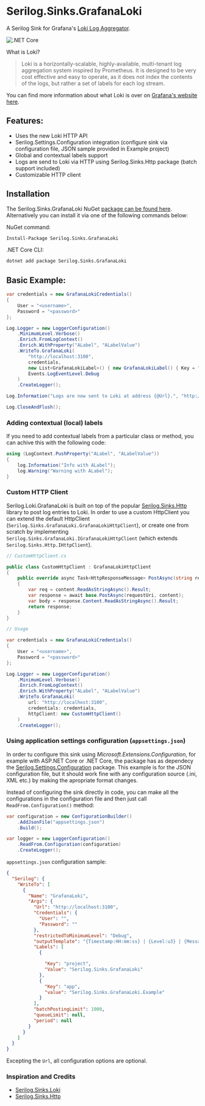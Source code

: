 # Serilog.Sinks.GrafanaLoki
A Serilog Sink for Grafana's [Loki Log Aggregator](https://grafana.com/loki).

![.NET Core](https://github.com/adeotek/Serilog.Sinks.GrafanaLoki/workflows/.NET%20Core/badge.svg?branch=master)

What is Loki?

> Loki is a horizontally-scalable, highly-available, multi-tenant log aggregation system inspired by Prometheus. It is designed to be very cost effective and easy to operate, as it does not index the contents of the logs, but rather a set of labels for each log stream.

You can find more information about what Loki is over on [Grafana's website here](https://grafana.com/loki).


## Features:

- Uses the new Loki HTTP API
- Serilog.Settings.Configuration integration (configure sink via configuration file, JSON sample provided in Example project)
- Global and contextual labels support 
- Logs are send to Loki via HTTP using Serilog.Sinks.Http package (batch support included)
- Customizable HTTP client


## Installation

The Serilog.Sinks.GrafanaLoki NuGet [package can be found here](https://www.nuget.org/packages/Serilog.Sinks.GrafanaLoki/). Alternatively you can install it via one of the following commands below:

NuGet command:
```bash
Install-Package Serilog.Sinks.GrafanaLoki
```
.NET Core CLI:
```bash
dotnet add package Serilog.Sinks.GrafanaLoki
```


## Basic Example:

```csharp
var credentials = new GrafanaLokiCredentials()
{
    User = "<username>",
    Password = "<password>"
};

Log.Logger = new LoggerConfiguration()
    .MinimumLevel.Verbose()
    .Enrich.FromLogContext()
    .Enrich.WithProperty("ALabel", "ALabelValue")
    .WriteTo.GrafanaLoki(
        "http://localhost:3100",
        credentials,
        new List<GrafanaLokiLabel>() { new GrafanaLokiLabel() { Key = "app", Value = "Serilog.Sinks.GrafanaLoki.Example" } }, // Global labels
        Events.LogEventLevel.Debug
    )
    .CreateLogger();

Log.Information("Logs are now sent to Loki at address {@Url}.", "http://localhost:3100");

Log.CloseAndFlush();
```


### Adding contextual (local) labels

If you need to add contextual labels from a particular class or method, you can achive this with the following code:

```csharp
using (LogContext.PushProperty("ALabel", "ALabelValue"))
{
    log.Information("Info with ALabel");
    log.Warning("Warning with ALabel");
}
```


### Custom HTTP Client

Serilog.Loki.GrafanaLoki is built on top of the popular [Serilog.Sinks.Http](https://github.com/FantasticFiasco/serilog-sinks-http) library to post log entries to Loki.
In order to use a custom HttpClient you can extend the default HttpClient (`Serilog.Sinks.GrafanaLoki.GrafanaLokiHttpClient`), or create one from scratch by implementing `Serilog.Sinks.GrafanaLoki.IGrafanaLokiHttpClient` (which extends `Serilog.Sinks.Http.IHttpClient`).

```csharp
// CustomHttpClient.cs

public class CustomHttpClient : GrafanaLokiHttpClient
{
    public override async Task<HttpResponseMessage> PostAsync(string requestUri, HttpContent content)
    {
        var req = content.ReadAsStringAsync().Result;
        var response = await base.PostAsync(requestUri, content);
        var body = response.Content.ReadAsStringAsync().Result;
        return response;
    }
}
```
```csharp
// Usage

var credentials = new GrafanaLokiCredentials()
{
    User = "<username>",
    Password = "<password>"
};

Log.Logger = new LoggerConfiguration()
    .MinimumLevel.Verbose()
    .Enrich.FromLogContext()
    .Enrich.WithProperty("ALabel", "ALabelValue")
    .WriteTo.GrafanaLoki(
        url: "http://localhost:3100",
        credentials: credentials,
        httpClient: new CustomHttpClient()
    )
    .CreateLogger();
```


### Using application settings configuration (`appsettings.json`)

In order tu configure this sink using _Microsoft.Extensions.Configuration_, for example with ASP.NET Core or .NET Core, the package has as dependecy the [Serilog.Settings.Configuration](https://github.com/serilog/serilog-settings-configuration) package.
This example is for the JSON configuration file, but it should work fine with any configuration source (.ini, XML etc.) by making the apropriate format changes.

Instead of configuring the sink directly in code, you can make all the configurations in the configuration file and then just call `ReadFrom.Configuration()` method:

```csharp
var configuration = new ConfigurationBuilder()
    .AddJsonFile("appsettings.json")
    .Build();

var logger = new LoggerConfiguration()
    .ReadFrom.Configuration(configuration)
    .CreateLogger();
```

`appsettings.json` configuration sample:
```json
{
  "Serilog": {
    "WriteTo": [
      {
        "Name": "GrafanaLoki",
        "Args": {
          "Url": "http://localhost:3100",
          "Credentials": {
            "User": "",
            "Password": ""
          },
          "restrictedToMinimumLevel": "Debug",
          "outputTemplate": "{Timestamp:HH:mm:ss} | {Level:u3} | {Message:lj} | {Exception:1}",
          "Labels": [
            {

              "Key": "project",
              "Value": "Serilog.Sinks.GrafanaLoki"
            },
            {
              "Key": "app",
              "value": "Serilog.Sinks.GrafanaLoki.Example"
            }
          ],
          "batchPostingLimit": 1000,
          "queueLimit": null,
          "period": null
        }
      }
    ]
  }
}
```
Excepting the ``Url``, all configuration options are optional.


### Inspiration and Credits
- [Serilog.Sinks.Loki](https://github.com/JosephWoodward/Serilog-Sinks-Loki)
- [Serilog.Sinks.Http](https://github.com/FantasticFiasco/serilog-sinks-http)
